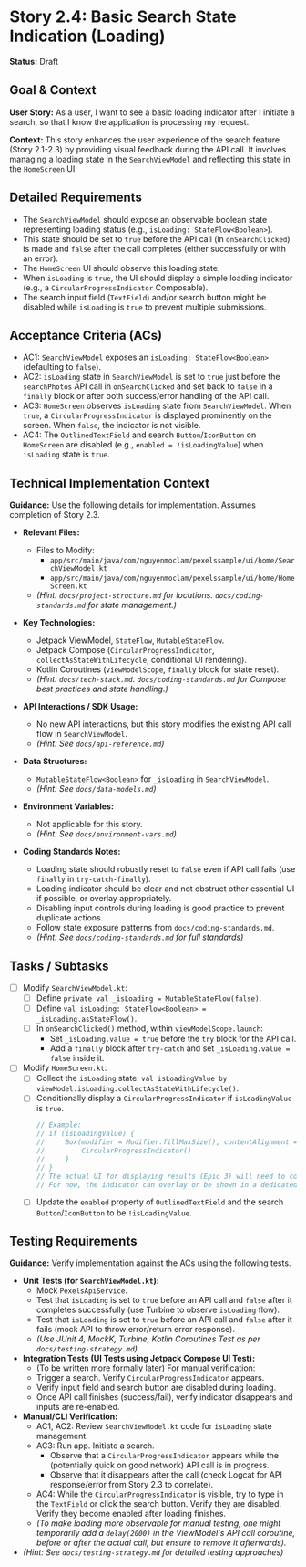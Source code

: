 
# Story 2.4: Basic Search State Indication (Loading)

**Status:** Draft

## Goal & Context

**User Story:** As a user, I want to see a basic loading indicator after I initiate a search, so that I know the application is processing my request.

**Context:** This story enhances the user experience of the search feature (Story 2.1-2.3) by providing visual feedback during the API call. It involves managing a loading state in the `SearchViewModel` and reflecting this state in the `HomeScreen` UI.

## Detailed Requirements

* The `SearchViewModel` should expose an observable boolean state representing loading status (e.g., `isLoading: StateFlow<Boolean>`).
* This state should be set to `true` before the API call (in `onSearchClicked`) is made and `false` after the call completes (either successfully or with an error).
* The `HomeScreen` UI should observe this loading state.
* When `isLoading` is `true`, the UI should display a simple loading indicator (e.g., a `CircularProgressIndicator` Composable).
* The search input field (`TextField`) and/or search button might be disabled while `isLoading` is `true` to prevent multiple submissions.

## Acceptance Criteria (ACs)

-   AC1: `SearchViewModel` exposes an `isLoading: StateFlow<Boolean>` (defaulting to `false`).
-   AC2: `isLoading` state in `SearchViewModel` is set to `true` just before the `searchPhotos` API call in `onSearchClicked` and set back to `false` in a `finally` block or after both success/error handling of the API call.
-   AC3: `HomeScreen` observes `isLoading` state from `SearchViewModel`. When `true`, a `CircularProgressIndicator` is displayed prominently on the screen. When `false`, the indicator is not visible.
-   AC4: The `OutlinedTextField` and search `Button`/`IconButton` on `HomeScreen` are disabled (e.g., `enabled = !isLoadingValue`) when `isLoading` state is `true`.

## Technical Implementation Context

**Guidance:** Use the following details for implementation. Assumes completion of Story 2.3.

-   **Relevant Files:**
    -   Files to Modify:
        -   `app/src/main/java/com/nguyenmoclam/pexelssample/ui/home/SearchViewModel.kt`
        -   `app/src/main/java/com/nguyenmoclam/pexelssample/ui/home/HomeScreen.kt`
    -   _(Hint: `docs/project-structure.md` for locations. `docs/coding-standards.md` for state management.)_

-   **Key Technologies:**
    -   Jetpack ViewModel, `StateFlow`, `MutableStateFlow`.
    -   Jetpack Compose (`CircularProgressIndicator`, `collectAsStateWithLifecycle`, conditional UI rendering).
    -   Kotlin Coroutines (`viewModelScope`, `finally` block for state reset).
    -   _(Hint: `docs/tech-stack.md`. `docs/coding-standards.md` for Compose best practices and state handling.)_

-   **API Interactions / SDK Usage:**
    -   No new API interactions, but this story modifies the existing API call flow in `SearchViewModel`.
    -   _(Hint: See `docs/api-reference.md`)_

-   **Data Structures:**
    -   `MutableStateFlow<Boolean>` for `_isLoading` in `SearchViewModel`.
    -   _(Hint: See `docs/data-models.md`)_

-   **Environment Variables:**
    -   Not applicable for this story.
    -   _(Hint: See `docs/environment-vars.md`)_

-   **Coding Standards Notes:**
    -   Loading state should robustly reset to `false` even if API call fails (use `finally` in `try-catch-finally`).
    -   Loading indicator should be clear and not obstruct other essential UI if possible, or overlay appropriately.
    -   Disabling input controls during loading is good practice to prevent duplicate actions.
    -   Follow state exposure patterns from `docs/coding-standards.md`.
    -   _(Hint: See `docs/coding-standards.md` for full standards)_

## Tasks / Subtasks

-   [ ] Modify `SearchViewModel.kt`:
    -   [ ] Define `private val _isLoading = MutableStateFlow(false)`.
    -   [ ] Define `val isLoading: StateFlow<Boolean> = _isLoading.asStateFlow()`.
    -   [ ] In `onSearchClicked()` method, within `viewModelScope.launch`:
        -   Set `_isLoading.value = true` before the `try` block for the API call.
        -   Add a `finally` block after `try-catch` and set `_isLoading.value = false` inside it.
-   [ ] Modify `HomeScreen.kt`:
    -   [ ] Collect the `isLoading` state: `val isLoadingValue by viewModel.isLoading.collectAsStateWithLifecycle()`.
    -   [ ] Conditionally display a `CircularProgressIndicator` if `isLoadingValue` is `true`.
        ```kotlin
        // Example:
        // if (isLoadingValue) {
        //     Box(modifier = Modifier.fillMaxSize(), contentAlignment = Alignment.Center) {
        //         CircularProgressIndicator()
        //     }
        // }
        // The actual UI for displaying results (Epic 3) will need to consider this loading state too.
        // For now, the indicator can overlay or be shown in a dedicated space.
        ```
    -   [ ] Update the `enabled` property of `OutlinedTextField` and the search `Button`/`IconButton` to be `!isLoadingValue`.

## Testing Requirements

**Guidance:** Verify implementation against the ACs using the following tests.
-   **Unit Tests (for `SearchViewModel.kt`):**
    -   Mock `PexelsApiService`.
    -   Test that `isLoading` is set to `true` before an API call and `false` after it completes successfully (use Turbine to observe `isLoading` flow).
    -   Test that `isLoading` is set to `true` before an API call and `false` after it fails (mock API to throw error/return error response).
    -   _(Use JUnit 4, MockK, Turbine, Kotlin Coroutines Test as per `docs/testing-strategy.md`)_
-   **Integration Tests (UI Tests using Jetpack Compose UI Test):**
    -   (To be written more formally later) For manual verification:
    -   Trigger a search. Verify `CircularProgressIndicator` appears.
    -   Verify input field and search button are disabled during loading.
    -   Once API call finishes (success/fail), verify indicator disappears and inputs are re-enabled.
-   **Manual/CLI Verification:**
    -   AC1, AC2: Review `SearchViewModel.kt` code for `isLoading` state management.
    -   AC3: Run app. Initiate a search.
        -   Observe that a `CircularProgressIndicator` appears while the (potentially quick on good network) API call is in progress.
        -   Observe that it disappears after the call (check Logcat for API response/error from Story 2.3 to correlate).
    -   AC4: While the `CircularProgressIndicator` is visible, try to type in the `TextField` or click the search button. Verify they are disabled. Verify they become enabled after loading finishes.
    -   *(To make loading more observable for manual testing, one might temporarily add a `delay(2000)` in the ViewModel's API call coroutine, before or after the actual call, but ensure to remove it afterwards).*
-   _(Hint: See `docs/testing-strategy.md` for detailed testing approaches)_

